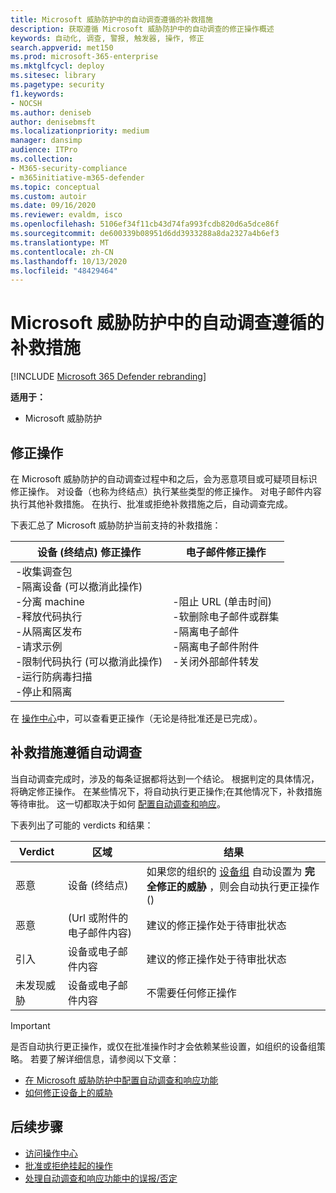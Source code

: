 ```yaml
---
title: Microsoft 威胁防护中的自动调查遵循的补救措施
description: 获取遵循 Microsoft 威胁防护中的自动调查的修正操作概述
keywords: 自动化, 调查, 警报, 触发器, 操作, 修正
search.appverid: met150
ms.prod: microsoft-365-enterprise
ms.mktglfcycl: deploy
ms.sitesec: library
ms.pagetype: security
f1.keywords:
- NOCSH
ms.author: deniseb
author: denisebmsft
ms.localizationpriority: medium
manager: dansimp
audience: ITPro
ms.collection:
- M365-security-compliance
- m365initiative-m365-defender
ms.topic: conceptual
ms.custom: autoir
ms.date: 09/16/2020
ms.reviewer: evaldm, isco
ms.openlocfilehash: 5106ef34f11cb43d74fa993fcdb820d6a5dce86f
ms.sourcegitcommit: de600339b08951d6dd3933288a8da2327a4b6ef3
ms.translationtype: MT
ms.contentlocale: zh-CN
ms.lasthandoff: 10/13/2020
ms.locfileid: "48429464"
---
```

# <a name="remediation-actions-following-automated-investigations-in-microsoft-threat-protection"></a>Microsoft 威胁防护中的自动调查遵循的补救措施

[!INCLUDE [Microsoft 365 Defender rebranding](../includes/microsoft-defender.md)]


**适用于：**
- Microsoft 威胁防护


## <a name="remediation-actions"></a>修正操作

在 Microsoft 威胁防护的自动调查过程中和之后，会为恶意项目或可疑项目标识修正操作。 对设备（也称为终结点）执行某些类型的修正操作。 对电子邮件内容执行其他补救措施。 在执行、批准或拒绝补救措施之后，自动调查完成。

下表汇总了 Microsoft 威胁防护当前支持的补救措施： 

|设备 (终结点) 修正操作  |电子邮件修正操作  |
|---------|---------|
|-收集调查包 <br/>-隔离设备 (可以撤消此操作) <br/>-分离 machine <br/>-释放代码执行 <br/>-从隔离区发布 <br/>-请求示例 <br/>-限制代码执行 (可以撤消此操作)  <br/>-运行防病毒扫描 <br/>-停止和隔离      |-阻止 URL (单击时间) <br/>-软删除电子邮件或群集<br/>-隔离电子邮件<br/>-隔离电子邮件附件<br/>-关闭外部邮件转发          |

在 [操作中心](https://docs.microsoft.com/microsoft-365/security/mtp/mtp-action-center)中，可以查看更正操作（无论是待批准还是已完成）。

## <a name="remediation-actions-follow-automated-investigations"></a>补救措施遵循自动调查

当自动调查完成时，涉及的每条证据都将达到一个结论。 根据判定的具体情况，将确定修正操作。 在某些情况下，将自动执行更正操作;在其他情况下，补救措施等待审批。 这一切都取决于如何 [配置自动调查和响应](mtp-configure-auto-investigation-response.md)。

下表列出了可能的 verdicts 和结果：

|Verdict    |区域    |结果|
|------|------|------|
|恶意    |设备 (终结点)     |如果您的组织的 [设备组](mtp-configure-auto-investigation-response.md#review-or-change-the-automation-level-for-device-groups) 自动设置为 **完全修正的威胁** ，则会自动执行更正操作 () |
|恶意    | (Url 或附件的电子邮件内容)  | 建议的修正操作处于待审批状态|
|引入    |设备或电子邮件内容 |建议的修正操作处于待审批状态|
|未发现威胁    |设备或电子邮件内容    |不需要任何修正操作|

> [!IMPORTANT]
> 是否自动执行更正操作，或仅在批准操作时才会依赖某些设置，如组织的设备组策略。 若要了解详细信息，请参阅以下文章：
> - [在 Microsoft 威胁防护中配置自动调查和响应功能](mtp-configure-auto-investigation-response.md)
> - [如何修正设备上的威胁](https://docs.microsoft.com/windows/security/threat-protection/microsoft-defender-atp/automated-investigations)

## <a name="next-steps"></a>后续步骤

- [访问操作中心](https://docs.microsoft.com/microsoft-365/security/mtp/mtp-action-center)
- [批准或拒绝挂起的操作](https://docs.microsoft.com/microsoft-365/security/mtp/mtp-autoir-actions)
- [处理自动调查和响应功能中的误报/否定](mtp-autoir-report-false-positives-negatives.md)
